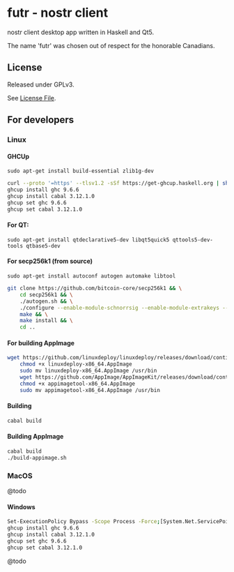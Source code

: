 # futr - nostr client

nostr client desktop app written in Haskell and Qt5.

The name 'futr' was chosen out of respect for the honorable Canadians.

## License

Released under GPLv3.

See [License File](LICENSE).

## For developers

### Linux

#### GHCUp

`sudo apt-get install build-essential zlib1g-dev`

```bash
curl --proto '=https' --tlsv1.2 -sSf https://get-ghcup.haskell.org | sh
ghcup install ghc 9.6.6
ghcup install cabal 3.12.1.0
ghcup set ghc 9.6.6
ghcup set cabal 3.12.1.0
```

#### For QT:

`sudo apt-get install qtdeclarative5-dev libqt5quick5 qttools5-dev-tools qtbase5-dev`

#### For secp256k1 (from source)

`sudo apt-get install autoconf autogen automake libtool`

```bash
git clone https://github.com/bitcoin-core/secp256k1 && \
    cd secp256k1 && \
    ./autogen.sh && \
    ./configure --enable-module-schnorrsig --enable-module-extrakeys --enable-module-ecdh --enable-experimental --enable-module-recovery && \
    make && \
    make install && \
    cd ..
```

#### For building AppImage

```bash
wget https://github.com/linuxdeploy/linuxdeploy/releases/download/continuous/linuxdeploy-x86_64.AppImage && \
    chmod +x linuxdeploy-x86_64.AppImage                                                                     && \
    sudo mv linuxdeploy-x86_64.AppImage /usr/bin                                                                  && \
    wget https://github.com/AppImage/AppImageKit/releases/download/continuous/appimagetool-x86_64.AppImage   && \
    chmod +x appimagetool-x86_64.AppImage                                                                    && \
    sudo mv appimagetool-x86_64.AppImage /usr/bin
```

#### Building

```bash
cabal build
```

#### Building AppImage

```bash
cabal build
./build-appimage.sh
```

### MacOS

@todo

#### Windows

```bash
Set-ExecutionPolicy Bypass -Scope Process -Force;[System.Net.ServicePointManager]::SecurityProtocol = [System.Net.ServicePointManager]::SecurityProtocol -bor 3072; try { Invoke-Command -ScriptBlock ([ScriptBlock]::Create((Invoke-WebRequest https://www.haskell.org/ghcup/sh/bootstrap-haskell.ps1 -UseBasicParsing))) -ArgumentList $true } catch { Write-Error $_ }
ghcup install ghc 9.6.6
ghcup install cabal 3.12.1.0
ghcup set ghc 9.6.6
ghcup set cabal 3.12.1.0
```

@todo
